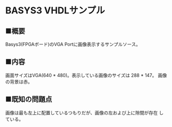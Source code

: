 #  BASYS3 VHDLサンプル

## ■概要
Basys3(FPGAボード)のVGA Portに画像表示するサンプルソース。

## ■内容
画面サイズはVGA(640 * 480)。表示している画像のサイズは 288 * 147。
画像の背景は赤。

## ■既知の問題点
画像は最も左上に配置しているつもりだが、画像の左および上に隙間が存在
している。

